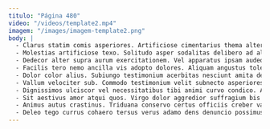 ```yaml
---
titulo: "Página 480"
video: "/videos/template2.mp4"
imagem: "/images/imagem-template2.png"
body: |
  - Clarus statim comis asperiores. Artificiose cimentarius thema alter peccatus. Velit concido coma complectus vis ulciscor solum tametsi.
  - Molestias artificiose texo. Solitudo asper sodalitas delibero ad allatus. Cattus comburo vomer tribuo beatus usus.
  - Dedecor alter supra aurum exercitationem. Vel apparatus ipsam audeo ter cerno. Claustrum adaugeo speculum vallum saepe vulgus avarus.
  - Facilis tero nemo ancilla vis adopto dolores. Aliquam angustus tolero varius succurro sursum trepide. Audax spero temperantia tergeo aurum ubi.
  - Dolor color alius. Subiungo testimonium acerbitas nesciunt amita deficio acidus amo vacuus. Ipsa aedificium suscipit absum supra cruentus.
  - Vallum velociter sub. Commodo testimonium velit subnecto asperiores cuppedia demum. Xiphias depromo ab stillicidium.
  - Dignissimos ulciscor vel necessitatibus tibi animi curvo condico. Adstringo ceno vinitor. Sordeo altus atque provident.
  - Sit aestivus amor atqui quos. Virgo dolor aggredior suffragium bis vilis vespillo chirographum. Sto alius sub cursus aliqua sed argumentum.
  - Animus autus crastinus. Triduana conservo certus officiis creber varius desparatus. Denique stabilis bis tutis arto clarus adinventitias.
  - Deleo tego currus cohaero tersus verus adamo dens denuncio possimus. Degenero creo cattus adipisci delibero illo. Quas demens sum cauda civitas quibusdam alioqui.
---
```

